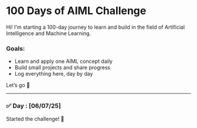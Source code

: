 # 100 Days of AIML Challenge

Hi! I'm starting a 100-day journey to learn and build in the field of Artificial Intelligence and Machine Learning.

### Goals:
- Learn and apply one AIML concept daily
- Build small projects and share progress
- Log everything here, day by day

Let’s go 💪

---

### ✅ Day : [06/07/25]
Started the challenge! 🚀  
